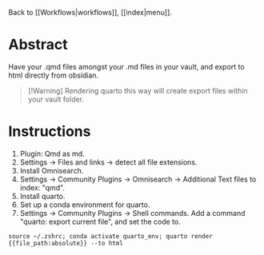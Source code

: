 Back to [[Workflows|workflows]], [[index|menu]].
# Abstract 
Have your .qmd files amongst your .md files in your vault, and export to html directly from obsidian.

> [!Warning] Rendering quarto this way will create export files within your vault folder.
# Instructions
1. Plugin: Qmd as md.
2. Settings -> Files and links -> detect all file extensions.
3. Install Omnisearch.
4. Settings -> Community Plugins -> Omnisearch -> Additional Text files to index: "qmd".
5. Install quarto.
6. Set up a conda environment for quarto.
7. Settings -> Community Plugins -> Shell commands. Add a command "quarto: export current file", and set the code to.
```
source ~/.zshrc; conda activate quarto_env; quarto render {{file_path:absolute}} --to html
```
